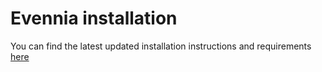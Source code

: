 
# Evennia installation

You can find the latest updated installation instructions and
requirements
[here](https://www.evennia.com/docs/latest/Setup/Installation.html)
